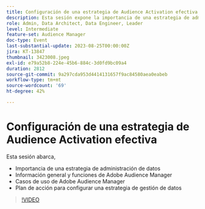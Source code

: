 ```yaml
---
title: Configuración de una estrategia de Audience Activation efectiva
description: Esta sesión expone la importancia de una estrategia de administración de datos, información general y capacidades de Adobe Audience Manager, casos de uso de Adobe Audience Manager y un plan de acción para configurar una estrategia de administración de datos
role: Admin, Data Architect, Data Engineer, Leader
level: Intermediate
feature-set: Audience Manager
doc-type: Event
last-substantial-update: 2023-08-25T00:00:00Z
jira: KT-13847
thumbnail: 3423008.jpeg
exl-id: e79a52b8-224e-45b6-884c-3d0fd9bc09a4
duration: 2812
source-git-commit: 9a297cda953d4414131657f9ac84580aea0eabeb
workflow-type: tm+mt
source-wordcount: '69'
ht-degree: 42%

---
```


# Configuración de una estrategia de Audience Activation efectiva

Esta sesión abarca,

- Importancia de una estrategia de administración de datos
- Información general y funciones de Adobe Audience Manager
- Casos de uso de Adobe Audience Manager
- Plan de acción para configurar una estrategia de gestión de datos

>[!VIDEO](https://video.tv.adobe.com/v/3423008/?learn=on)
